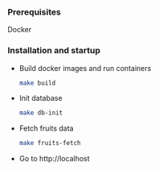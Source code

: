

### Prerequisites

Docker

### Installation and startup

* Build docker images and run containers
  ```sh
  make build
  ```
* Init database
  ```sh
  make db-init
  ```

* Fetch fruits data
  ```sh
  make fruits-fetch
  ```

* Go to http://localhost